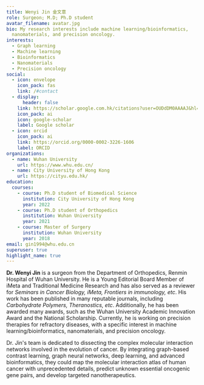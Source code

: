 ```yaml
---
title: Wenyi Jin 金文意
role: Surgeon; M.D; Ph.D student
avatar_filename: avatar.jpg
bio: My research interests include machine learning/bioinformatics,
  nanomaterials, and precision oncology.
interests:
  - Graph learning
  - Machine learning
  - Bioinformatics
  - Nanomaterials
  - Precision oncology
social:
  - icon: envelope
    icon_pack: fas
    link: /#contact
  - display:
      header: false
    link: https://scholar.google.com.hk/citations?user=OUDdDM0AAAAJ&hl=zh-CN
    icon_pack: ai
    icon: google-scholar
    label: Google scholar
  - icon: orcid
    icon_pack: ai
    link: https://orcid.org/0000-0002-3226-1606
    label: ORCID
organizations:
  - name: Wuhan University
    url: https://www.whu.edu.cn/
  - name: City University of Hong Kong
    url: https://cityu.edu.hk/
education:
  courses:
    - course: Ph.D student of Biomedical Science
      institution: City University of Hong Kong
      year: 2022
    - course: Ph.D student of Orthopedics
      institution: Wuhan University
      year: 2021
    - course: Master of Surgery
      institution: Wuhan University
      year: 2018
email: gin1994@whu.edu.cn
superuser: true
highlight_name: true
---
```

**Dr. Wenyi Jin** is a surgeon from the Department of Orthopedics, Renmin Hospital of Wuhan University. He is a Young Editorial Board Member of iMeta and Traditional Medicine Research and has also served as a reviewer for *Seminars in Cancer Biology, iMeta, Frontiers in immunology, etc*. His work has been published in many reputable journals, including *Carbohydrate Polymers, Theranostics, etc*. Additionally, he has been awarded many awards, such as the Wuhan University Academic Innovation Award and the National Scholarship. Currently, he is working on precision therapies for refractory diseases, with a specific interest in machine learning/bioinformatics, nanomaterials, and precision oncology.


Dr. Jin's team is dedicated to dissecting the complex molecular interaction networks involved in the evolution of cancer. By integrating graph-based contrast learning, graph neural networks, deep learning, and advanced bioinformatics, they could map the molecular interaction atlas of human cancer with unprecedented details, predict unknown essential oncogenic gene pairs, and develop targeted nanotherapeutics.
